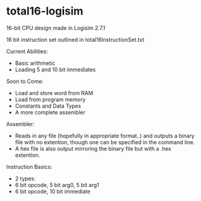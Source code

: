 # total16-logisim
16-bit CPU design made in Logisim 2.7.1

16 bit instruction set outlined in total16InstructionSet.txt

Current Abilities:
  - Basic arithmetic
  - Loading 5 and 10 bit immediates
  
Soon to Come:
  - Load and store word from RAM
  - Load from program memory
  - Constants and Data Types
  - A more complete assembler
  
Assembler:
  - Reads in any file (hopefully in appropriate format..) and outputs a binary file with no extention,
  though one can be specified in the command line. 
  - A hex file is also output mirroring the binary file but with a .hex extention.
  
  Instruction Basics:
  - 2 types:
  - 6 bit opcode, 5 bit arg0, 5 bit arg1
  - 6 bit opcode, 10 bit immediate
  
  
